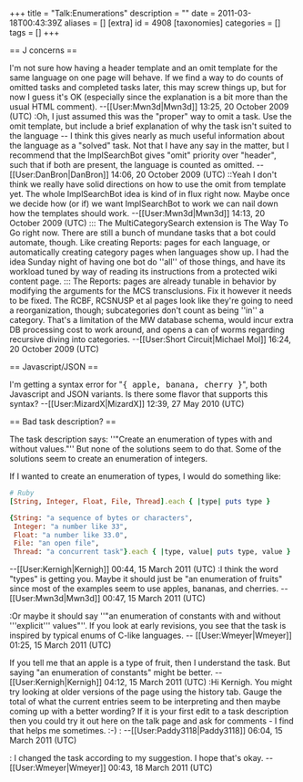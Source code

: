 +++
title = "Talk:Enumerations"
description = ""
date = 2011-03-18T00:43:39Z
aliases = []
[extra]
id = 4908
[taxonomies]
categories = []
tags = []
+++

== J concerns ==

I'm not sure how having a header template and an omit template for the same language on one page will behave. If we find a way to do counts of omitted tasks and completed tasks later, this may screw things up, but for now I guess it's OK (especially since the explanation is a bit more than the usual HTML comment). --[[User:Mwn3d|Mwn3d]] 13:25, 20 October 2009 (UTC)
:Oh, I just assumed this was the "proper" way to omit a task.  Use the omit template, but include a brief explanation of why the task isn't suited to the language -- I think this gives nearly as much useful information about the language as a "solved" task.  Not that I have any say in the matter, but I recommend that the ImplSearchBot gives "omit" priority over "header", such that if both are present, the language is counted as omitted. --[[User:DanBron|DanBron]] 14:06, 20 October 2009 (UTC)
::Yeah I don't think we really have solid directions on how to use the omit from template yet. The whole ImplSearchBot idea is kind of in flux right now. Maybe once we decide how (or if) we want ImplSearchBot to work we can nail down how the templates should work. --[[User:Mwn3d|Mwn3d]] 14:13, 20 October 2009 (UTC)
::: The MultiCategorySearch extension is The Way To Go right now. There are still a bunch of mundane tasks that a bot could automate, though.  Like creating Reports: pages for each language, or automatically creating category pages when languages show up.  I had the idea Sunday night of having one bot do ''all'' of those things, and have its workload tuned by way of reading its instructions from a protected wiki content page.
::: The Reports: pages are already tunable in behavior by modifying the arguments for the MCS transclusions. Fix it however it needs to be fixed.  The RCBF, RCSNUSP et al pages look like they're going to need a reorganization, though; subcategories don't count as being ''in'' a category.  That's a limitation of the MW database schema, would incur extra DB processing cost to work around, and opens a can of worms regarding recursive diving into categories. --[[User:Short Circuit|Michael Mol]] 16:24, 20 October 2009 (UTC)

== Javascript/JSON ==

I'm getting a syntax error for "<tt>{ apple, banana, cherry }</tt>", both Javascript and JSON variants. Is there some flavor that supports this syntax? --[[User:MizardX|MizardX]] 12:39, 27 May 2010 (UTC)

== Bad task description? ==

The task description says: ''"Create an enumeration of types with and without values."'' But none of the solutions seem to do that. Some of the solutions seem to create an enumeration of integers.

If I wanted to create an enumeration of types, I would do something like: 
```ruby
# Ruby
[String, Integer, Float, File, Thread].each { |type| puts type }

{String: "a sequence of bytes or characters",
 Integer: "a number like 33",
 Float: "a number like 33.0",
 File: "an open file",
 Thread: "a concurrent task"}.each { |type, value| puts type, value }
```


--[[User:Kernigh|Kernigh]] 00:44, 15 March 2011 (UTC)
:I think the word "types" is getting you. Maybe it should just be "an enumeration of fruits" since most of the examples seem to use apples, bananas, and cherries. --[[User:Mwn3d|Mwn3d]] 00:47, 15 March 2011 (UTC)

:Or maybe it should say ''"an enumeration of constants with and without '''explicit''' values"''. If you look at early revisions, you see that the task is inspired by typical enums of C-like languages. -- [[User:Wmeyer|Wmeyer]] 01:25, 15 March 2011 (UTC)

If you tell me that an apple is a type of fruit, then I understand the task. But saying "an enumeration of constants" might be better. --[[User:Kernigh|Kernigh]] 04:12, 15 March 2011 (UTC)
:Hi Kernigh. You might try looking at older versions of the page using the history tab. Gauge the total of what the current entries seem to be interpreting and then maybe coming up with a better wording? If it is your first edit to a task description then you could try it out here on the talk page and ask for comments - I find that helps me sometimes. :-)
: --[[User:Paddy3118|Paddy3118]] 06:04, 15 March 2011 (UTC)

: I changed the task according to my suggestion. I hope that's okay. -- [[User:Wmeyer|Wmeyer]] 00:43, 18 March 2011 (UTC)
